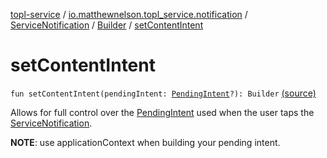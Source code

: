 [topl-service](../../../index.md) / [io.matthewnelson.topl_service.notification](../../index.md) / [ServiceNotification](../index.md) / [Builder](index.md) / [setContentIntent](./set-content-intent.md)

# setContentIntent

`fun setContentIntent(pendingIntent: `[`PendingIntent`](https://developer.android.com/reference/android/app/PendingIntent.html)`?): Builder` [(source)](https://github.com/05nelsonm/TorOnionProxyLibrary-Android/blob/master/topl-service/src/main/java/io/matthewnelson/topl_service/notification/ServiceNotification.kt#L226)

Allows for full control over the [PendingIntent](https://developer.android.com/reference/android/app/PendingIntent.html) used when the user taps the
[ServiceNotification](../index.md).

**NOTE**: use applicationContext when building your pending intent.


